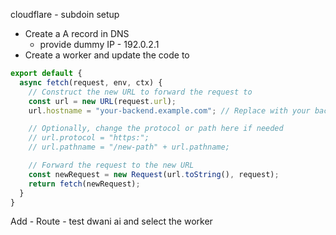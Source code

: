 cloudflare - subdoin setup

- Create a A record in DNS
  - provide dummy IP - 192.0.2.1
- Create a worker and update the code to
```js
export default {
  async fetch(request, env, ctx) {
    // Construct the new URL to forward the request to
    const url = new URL(request.url);
    url.hostname = "your-backend.example.com"; // Replace with your backend domain

    // Optionally, change the protocol or path here if needed
    // url.protocol = "https:";
    // url.pathname = "/new-path" + url.pathname;

    // Forward the request to the new URL
    const newRequest = new Request(url.toString(), request);
    return fetch(newRequest);
  }
}
```

Add - Route
    - test dwani ai and select the worker